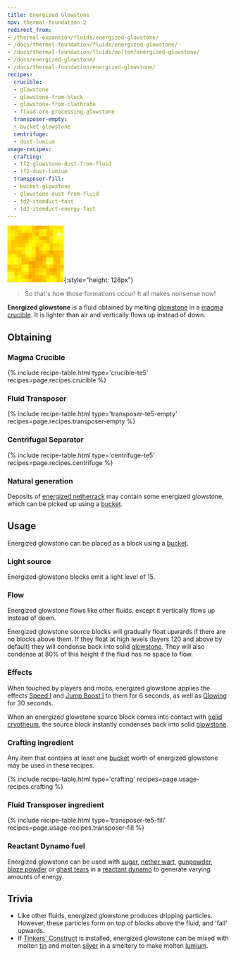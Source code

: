 ```yaml
---
title: Energized Glowstone
nav: thermal-foundation-2
redirect_from:
- /thermal-expansion/fluids/energized-glowstone/
- /docs/thermal-foundation/fluids/energized-glowstone/
- /docs/thermal-foundation/fluids/molten/energized-glowstone/
- /docs/energized-glowstone/
- /docs/thermal-foundation/energized-glowstone/
recipes:
  crucible:
  - glowstone
  - glowstone-from-block
  - glowstone-from-clathrate
  - fluid-ore-processing-glowstone
  transposer-empty:
  - bucket-glowstone
  centrifuge:
  - dust-lumium
usage-recipes:
  crafting:
  - tf2-glowstone-dust-from-fluid
  - tf2-dust-lumium
  transposer-fill:
  - bucket-glowstone
  - glowstone-dust-from-fluid
  - td2-itemduct-fast
  - td2-itemduct-energy-fast
---
```


![Energized glowstone](/assets/images/thermal-foundation/energized-glowstone.gif){:style="height: 128px"}

> So that's how those formations occur! It all makes nonsense now!


**Energized glowstone** is a fluid obtained by melting
[glowstone](https://minecraft.gamepedia.com/Glowstone) in a [magma
crucible](/docs/thermal-expansion/magma-crucible/). It is lighter than air and vertically flows up
instead of down.


Obtaining
---------

### Magma Crucible
{% include recipe-table.html type='crucible-te5' recipes=page.recipes.crucible %}

### Fluid Transposer
{% include recipe-table.html type='transposer-te5-empty' recipes=page.recipes.transposer-empty %}

### Centrifugal Separator
{% include recipe-table.html type='centrifuge-te5' recipes=page.recipes.centrifuge %}

### Natural generation
Deposits of [energized netherrack](/docs/thermal-foundation-2/energized-netherrack/) may contain some
energized glowstone, which can be picked up using a
[bucket](https://minecraft.gamepedia.com/Bucket).


Usage
-----

Energized glowstone can be placed as a block using a
[bucket](https://minecraft.gamepedia.com/Bucket).

### Light source
Energized glowstone blocks emit a light level of 15.

### Flow
Energized glowstone flows like other fluids, except it vertically flows up
instead of down.

Energized glowstone source blocks will gradually float upwards if there are no
blocks above them. If they float at high levels (layers 120 and above by
default) they will condense back into solid
[glowstone](https://minecraft.gamepedia.com/Glowstone). They will also condense
at 80% of this height if the fluid has no space to flow.

### Effects
When touched by players and mobs, energized glowstone applies the effects [Speed
I](https://minecraft.gamepedia.com/Status_effect#Speed) and [Jump Boost
I](https://minecraft.gamepedia.com/Status_effect#Jump_Boost) to them for 6
seconds, as well as
[Glowing](https://minecraft.gamepedia.com/Status_effect#Glowing) for 30 seconds.

When an energized glowstone source block comes into contact with [gelid
cryotheum](/docs/thermal-foundation-2/gelid-cryotheum/), the source block instantly condenses back
into solid [glowstone](https://minecraft.gamepedia.com/Glowstone).

### Crafting ingredient
Any item that contains at least one
[bucket](https://minecraft.gamepedia.com/Bucket) worth of energized glowstone
may be used in these recipes.

{% include recipe-table.html type='crafting' recipes=page.usage-recipes.crafting %}

### Fluid Transposer ingredient
{% include recipe-table.html type='transposer-te5-fill' recipes=page.usage-recipes.transposer-fill %}

### Reactant Dynamo fuel
Energized glowstone can be used with
[sugar](https://minecraft.gamepedia.com/Sugar), [nether
wart](https://minecraft.gamepedia.com/Nether_Wart),
[gunpowder](https://minecraft.gamepedia.com/Gunpowder), [blaze
powder](https://minecraft.gamepedia.com/Blaze_Powder) or [ghast
tears](https://minecraft.gamepedia.com/Ghast_Tear) in a [reactant
dynamo](/docs/thermal-expansion/reactant-dynamo/) to generate varying amounts of energy.


Trivia
------

* Like other fluids, energized glowstone produces dripping particles. However,
  these particles form on top of blocks above the fluid, and 'fall' upwards.
* If [Tinkers'
  Construct](https://minecraft.curseforge.com/projects/tinkers-construct) is
  installed, energized glowstone can be mixed with molten
  [tin](/docs/thermal-foundation-2/tin-ingot/) and molten [silver](/docs/thermal-foundation-2/silver-ingot/) in a smeltery
  to make molten [lumium](/docs/thermal-foundation-2/lumium-ingot/).
